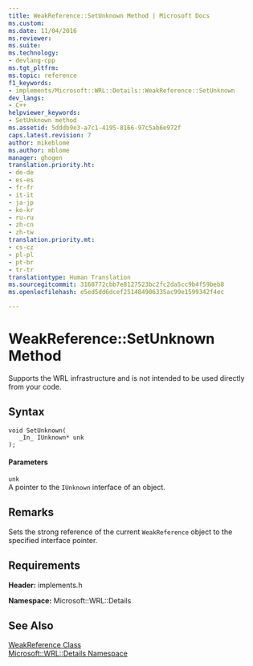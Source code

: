 ```yaml
---
title: WeakReference::SetUnknown Method | Microsoft Docs
ms.custom: 
ms.date: 11/04/2016
ms.reviewer: 
ms.suite: 
ms.technology:
- devlang-cpp
ms.tgt_pltfrm: 
ms.topic: reference
f1_keywords:
- implements/Microsoft::WRL::Details::WeakReference::SetUnknown
dev_langs:
- C++
helpviewer_keywords:
- SetUnknown method
ms.assetid: 5dddb9e3-a7c1-4195-8166-97c5ab6e972f
caps.latest.revision: 7
author: mikeblome
ms.author: mblome
manager: ghogen
translation.priority.ht:
- de-de
- es-es
- fr-fr
- it-it
- ja-jp
- ko-kr
- ru-ru
- zh-cn
- zh-tw
translation.priority.mt:
- cs-cz
- pl-pl
- pt-br
- tr-tr
translationtype: Human Translation
ms.sourcegitcommit: 3168772cbb7e8127523bc2fc2da5cc9b4f59beb8
ms.openlocfilehash: e5ed5dd6dcef251484906335ac99e1599342f4ec

---
```

# WeakReference::SetUnknown Method
Supports the WRL infrastructure and is not intended to be used directly from your code.  
  
## Syntax  
  
```  
void SetUnknown(  
   _In_ IUnknown* unk  
);  
```  
  
#### Parameters  
 `unk`  
 A pointer to the `IUnknown` interface of an object.  
  
## Remarks  
 Sets the strong reference of the current `WeakReference` object to the specified interface pointer.  
  
## Requirements  
 **Header:** implements.h  
  
 **Namespace:** Microsoft::WRL::Details  
  
## See Also
[WeakReference Class](../windows/weakreference-class1.md)  
 [Microsoft::WRL::Details Namespace](../windows/microsoft-wrl-details-namespace.md)


<!--HONumber=Jan17_HO2-->


